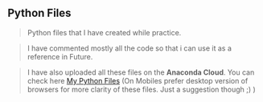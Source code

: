 ## Python Files
> Python files that I have created while practice.

> I have commented mostly all the code so that i can use it as a reference in Future.
 
> I have also uploaded all these files on the **Anaconda Cloud**. You can check here [My Python Files](https://anaconda.org/jashanbansal0708/notebooks) (On Mobiles prefer desktop version of browsers for more clarity of these files. Just a suggestion though ;) )
